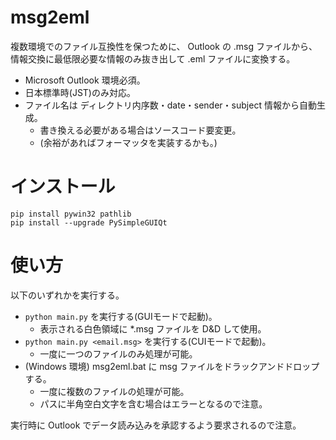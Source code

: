 # msg2eml

複数環境でのファイル互換性を保つために、
Outlook の .msg ファイルから、
情報交換に最低限必要な情報のみ抜き出して .eml ファイルに変換する。

* Microsoft Outlook 環境必須。
* 日本標準時(JST)のみ対応。
* ファイル名は ディレクトリ内序数・date・sender・subject 情報から自動生成。
  * 書き換える必要がある場合はソースコード要変更。
  * (余裕があればフォーマッタを実装するかも。)

# インストール

```
pip install pywin32 pathlib
pip install --upgrade PySimpleGUIQt
```

# 使い方

以下のいずれかを実行する。

* `python main.py` を実行する(GUIモードで起動)。
  * 表示される白色領域に *.msg ファイルを D&D して使用。
* `python main.py <email.msg>` を実行する(CUIモードで起動)。
  * 一度に一つのファイルのみ処理が可能。
* (Windows 環境) msg2eml.bat に msg ファイルをドラックアンドドロップする。
  * 一度に複数のファイルの処理が可能。
  * パスに半角空白文字を含む場合はエラーとなるので注意。

実行時に Outlook でデータ読み込みを承認するよう要求されるので注意。
